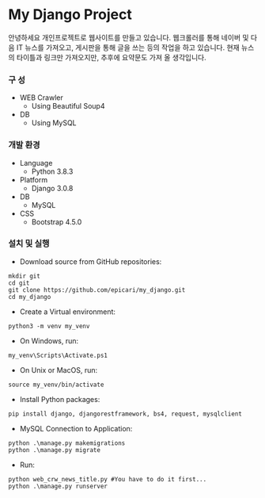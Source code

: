 # My Django Project

안녕하세요 개인프로젝트로 웹사이트를 만들고 있습니다. 웹크롤러를 통해 네이버 및 다음 IT 뉴스를 가져오고, 게시판을 통해 글을 쓰는 등의 작업을 하고 있습니다. 현재 뉴스의 타이틀과 링크만 가져오지만, 추후에 요약문도 가져 올 생각입니다.



### 구 성

- WEB Crawler
  - Using Beautiful Soup4
- DB
  - Using MySQL



### 개발 환경

- Language
  - Python 3.8.3
- Platform
  - Django 3.0.8
- DB
  - MySQL
- CSS
  - Bootstrap 4.5.0



### 설치 및 실행

- Download source from GitHub repositories:

```
mkdir git
cd git
git clone https://github.com/epicari/my_django.git
cd my_django
```

- Create a Virtual environment:

```
python3 -m venv my_venv
```

- On Windows, run:

```
my_venv\Scripts\Activate.ps1
```

- On Unix or MacOS, run:

```
source my_venv/bin/activate
```

- Install Python packages:

```
pip install django, djangorestframework, bs4, request, mysqlclient
```

- MySQL Connection to Application:

```
python .\manage.py makemigrations
python .\manage.py migrate
```

- Run:

```
python web_crw_news_title.py #You have to do it first... 
python .\manage.py runserver
```

